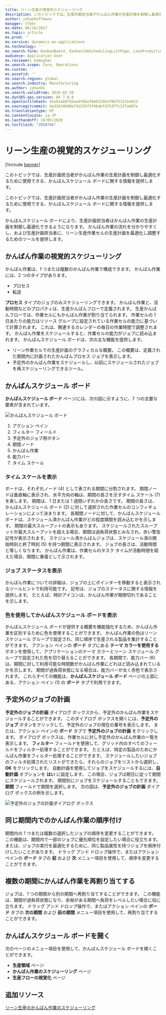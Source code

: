 ```yaml
---
title: リーン生産の視覚的スケジューリング
description: このトピックでは、生産計画担当者がかんばん作業の生産計画を制御し最適化するために使用できる、かんばんスケジュール ボードに関する情報を提供します。
author: johanhoffmann
manager: tfehr
ms.date: 06/16/2017
ms.topic: article
ms.prod: ''
ms.service: dynamics-ax-applications
ms.technology: ''
ms.search.form: KanbanBoard, KanbanJobSchedulingListPage, LeanProductionFlowVisualization, KanbanBoardUnplannedJobs
audience: Application User
ms.reviewer: kamaybac
ms.search.scope: Core, Operations
ms.custom: ''
ms.assetid: ''
ms.search.region: global
ms.search.industry: Manufacturing
ms.author: johanho
ms.search.validFrom: 2016-02-28
ms.dyn365.ops.version: AX 7.0.0
ms.openlocfilehash: 45a63ab0f5baadf6bef646224b3f0bf5327ee923
ms.sourcegitcommit: 4a32634690a741535f3f4babfd753f7c227ad6fe
ms.translationtype: HT
ms.contentlocale: ja-JP
ms.lasthandoff: 10/05/2020
ms.locfileid: "3958744"
---
```

# <a name="visual-scheduling-for-lean-manufacturing"></a>リーン生産の視覚的スケジューリング

[!include [banner](../includes/banner.md)]

このトピックでは、生産計画担当者がかんばん作業の生産計画を制御し最適化するために使用できる、かんばんスケジュール ボードに関する情報を提供します。

このトピックでは、生産計画担当者がかんばん作業の生産計画を制御し最適化するために使用できる、かんばんスケジュール ボードに関する情報を提供します。

かんばんスケジュール ボードにより、生産計画担当者はかんばん作業の生産計画を制御し最適化できるようになります。 かんばん作業の流れを分かりやすくし、および生産計画担当者に、リーン生産作業セルの生産計画を最適化し調整するためのツールを提供します。

## <a name="visual-scheduling-of-kanban-jobs"></a>かんばん作業の視覚的スケジューリング
かんばん作業は、1 つまたは複数のかんばん作業で構成できます。 かんばん作業には、2 つのタイプがあります。

-   プロセス
-   転送

**プロセス** タイプのジョブのみスケジューリングできます。 かんばん作業と、活動時間などのプロパティは、生産かんばんフローで定義されます。 生産かんばんフローでは、作業セルにもかんばん作業が割り当てられます。 作業セルの 1 日あたりの能力はリソース グループに設定されている作業セルの能力に基づいて計算されます。 これは、関連するカレンダーの毎日の作業時間で調整されます。 かんばん作業をスケジュールすると、作業セルの能力がジョブに読み込まれます。 かんばんスケジュール ボードは、次の主な機能を提供します。

-   リーン作業セルでの生産計画のグラフィカルな概要。 この概要は、定義された期間内に計画されたかんばんプロセス ジョブを表示します。
-   予定外のかんばん作業をスケジュールし、以前にスケジュールされたジョブを再スケジューリングできるツール。

## <a name="kanban-schedule-board"></a>かんばんスケジュール ボード
**かんばんスケジュール ボード** ページには、次の図に示すように、7 つの主要な要素が含まれています。 

![かんばんスケジュール ボード](./media/kanban-schedule-board-1024x554.png)
1.  アクション ペイン
2.  フィルター フィールド
3.  予定外のジョブ用ボタン
4.  期間ノード
5.  かんばん作業
6.  能力バー
7.  タイム スケール

### <a name="view-the-time-scale"></a>タイム スケールを表示

ボードは、それぞれノード (4) として表される期間に分割されます。 期間ノードは垂直軸に表示され、水平方向の軸は、期間の長さを示すタイム スケール (7) を表します。 期間は、1 日または 1 週間いずれかの長さです。 期間の長さは、かんばんスケジュール ボード (2) に対して選択された作業セルのコンフィギュレーションによって決まります。 各期間ノードに対して、かんばんスケジュール ボードは、スケジュール済かんばん作業がどの程度期間を読み込むかを示します。 期間の最大スループットの表示もあります。 スケジュールされたスループットが最大スループットを超える場合、期間は過負荷状態とみなされ、赤い警告記号が表示されます。 スケジュール済かんばんジョブは、スケジュール済の開始時刻と終了時刻 (5) を持つ期間に表示されます。 ジョブの長さは、活動時間と等しくなります。 かんばん作業は、作業セルのタスク タイムが活動時間を超えた場合、期間に重複として示されます。

### <a name="view-job-status"></a>ジョブ ステータスを表示

かんばん作業についての詳細は、ジョブの上にポインターを移動すると表示されるツールヒントで利用可能です。 記号は、ジョブのステータスに関する情報を提供します。 たとえば、時計アイコンは、かんばん作業が期限切れであることを示します。

### <a name="use-colors-to-view-the-kanban-schedule-board"></a>色を使用してかんばんスケジュール ボードを表示

かんばんスケジュール ボードが提供する概要を機能強化するため、かんばん作業を区別するために色を使用することができます。 かんばん作業の色はリーン スケジュール グループで設定され、同じ順序で生産される製品を集計することができます。 アクション ペインの **ボード** タブにある **テーマ カラーを使用する** ボタンを使用して、アプリケーションのテーマ カラーとリーン スケジュール グループで設定された色を切り替えることができます。 各期間で、能力バー (6) は、期間に対して利用可能な時間数がかんばん作業にどれほど読み込まれているかを示します。 期間が過負荷状態になる場合は、能力バーが太く赤色で表示されます。 これらすべての機能は、**かんばんスケジュール ボード** ページの上部にある、アクション ペイン (1) の **ボード** タブで利用できます。

## <a name="plan-unplanned-jobs"></a>予定外のジョブの計画
**予定外のジョブの計画** ダイアログ ボックスから、予定外のかんばん作業をスケジュールすることができます。 このダイアログ ボックスを開くには、**予定外のジョブ** ボタンをクリックして、予定外のジョブの現在の番号を表示します。 または、アクション ペインの **ボード** タブで **予定外のジョブの計画** をクリックします。 ダイアログ ボックスは、作業セルに対し予定外のかんばん作業の一覧を表示します。 **フィルター** フィールドを使用して、グリッド内のすべてのフィールドをフィルター処理することができます。 たとえば、特定の製品のためにかんばん作業をフィルター処理することができます。 スケジュールしたいジョブのフィルタ処理されたリストができたら、それらのジョブをリストから選択し、**OK** をクリックします。 自動計画を使用してジョブをスケジュールするには、**自動計画** オプションを **はい** に設定します。 この場合、ジョブは期日に従って期間にスケジュールされます。 期間別にジョブをスケジュールすることもできます。 **期間** フィールドで期間を選択します。 次の図は、**予定外のジョブの計画** ダイアログ ボックスの例を示します。 

![予定外のジョブの計画ダイアログ ボックス](./media/plan-unplanned-jobs-1024x564.png)

## <a name="sequence-kanban-jobs-within-the-same-period"></a>同じ期間内でのかんばん作業の順序付け
期間内の 1 つまたは複数の選択したジョブの順序を変更することができます。 この機能は、期間内で一部のジョブに優先順位を設定したい場合に役立ちます。 または、ジョブの実行を最適化するために、同じ製品属性を持つジョブを順序付けしたいことがあります。 ドラッグ アンド ドロップ操作で、またはアクション ペインの **ボード** タブの **前** および **次** メニュー項目を使用して、順序を変更することができます。

## <a name="reassign-kanban-jobs-across-periods"></a>複数の期間にかんばん作業を再割り当てする
ジョブは、1 つの期間から別の期間へ再割り当てすることができます。 この機能は、期間が過負荷状態になり、余裕がある期間へ負荷をレベルしたい場合に役に立ちます。 ドラッグ アンド ドロップ操作で、またはアクション ペインの **ボード** タブの **次の期間** および **前の期間** メニュー項目を使用して、再割り当てすることができます。

## <a name="open-the-kanban-schedule-board"></a>かんばんスケジュール ボードを開く
次のページのメニュー項目を使用して、かんばんスケジュール ボードを開くことができます。

-   **生産領域** ページ
-   **かんばん作業のスケジューリング** ページ
-   **生産フローの視覚化** ページ


<a name="additional-resources"></a>追加リソース
--------

[リーン生産のかんばん作業のスケジューリング](lean-manufacturing-kanban-job-scheduling.md)

